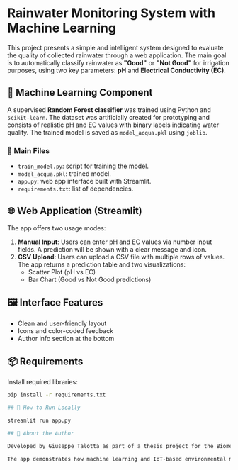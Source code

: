 # Rainwater Monitoring System with Machine Learning

This project presents a simple and intelligent system designed to evaluate the quality of collected rainwater through a web application. The main goal is to automatically classify rainwater as **"Good"** or **"Not Good"** for irrigation purposes, using two key parameters: **pH** and **Electrical Conductivity (EC)**.

## 🧠 Machine Learning Component

A supervised **Random Forest classifier** was trained using Python and `scikit-learn`. The dataset was artificially created for prototyping and consists of realistic pH and EC values with binary labels indicating water quality. The trained model is saved as `model_acqua.pkl` using `joblib`.

### 📁 Main Files

- `train_model.py`: script for training the model.
- `model_acqua.pkl`: trained model.
- `app.py`: web app interface built with Streamlit.
- `requirements.txt`: list of dependencies.

## 🌐 Web Application (Streamlit)

The app offers two usage modes:

1. **Manual Input**: Users can enter pH and EC values via number input fields. A prediction will be shown with a clear message and icon.
2. **CSV Upload**: Users can upload a CSV file with multiple rows of values. The app returns a prediction table and two visualizations:
   - Scatter Plot (pH vs EC)
   - Bar Chart (Good vs Not Good predictions)

## 🖼️ Interface Features

- Clean and user-friendly layout
- Icons and color-coded feedback
- Author info section at the bottom

## 📦 Requirements

Install required libraries:

```bash
pip install -r requirements.txt

## 🔧 How to Run Locally

streamlit run app.py

## 📘 About the Author

Developed by Giuseppe Talotta as part of a thesis project for the Biomedical and Computer Engineering degree at Università Magna Graecia di Catanzaro.

The app demonstrates how machine learning and IoT-based environmental monitoring can be combined to build practical, low-cost tools for agriculture and education.
